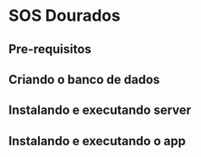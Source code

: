 # SOS Dourados

## Pre-requisitos
## Criando o banco de dados
## Instalando e executando server
## Instalando e executando o app